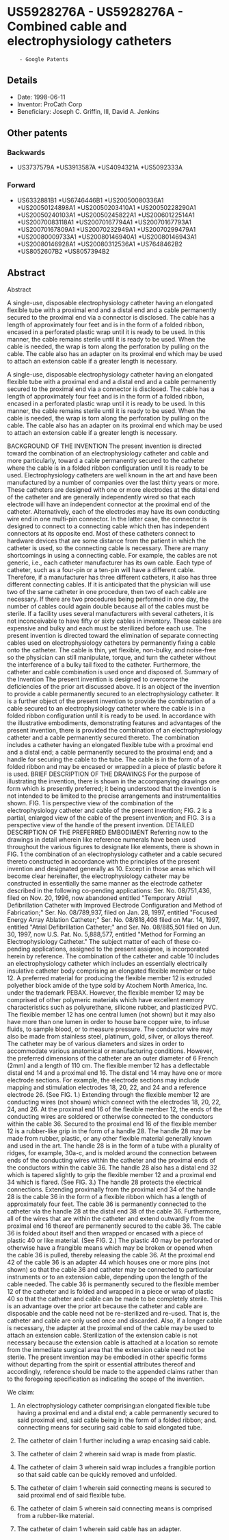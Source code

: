 # US5928276A - US5928276A - Combined cable and electrophysiology catheters 
        - Google Patents

## Details

* Date: 1998-06-11
* Inventor: ProCath Corp
* Beneficiary: Joseph C. Griffin, III, David A. Jenkins
## Other patents

### Backwards
 * US3737579A
 *US3913587A
 *US4094321A
 *US5092333A
### Forward
 * US6332881B1
 *US6746446B1
 *US20050080336A1
 *US20050124898A1
 *US20050203410A1
 *US20050228290A1
 *US20050240103A1
 *US20050245822A1
 *US20060122514A1
 *US20070083118A1
 *US20070167794A1
 *US20070167793A1
 *US20070167809A1
 *US20070232949A1
 *US20070299479A1
 *US20080009733A1
 *US20080146940A1
 *US20080146943A1
 *US20080146928A1
 *US20080312536A1
 *US7648462B2
 *US8052607B2
 *US8057394B2
## Abstract

Abstract

A single-use, disposable electrophysiology catheter having an elongated flexible tube with a proximal end and a distal end and a cable permanently secured to the proximal end via a connector is disclosed. The cable has a length of approximately four feet and is in the form of a folded ribbon, encased in a perforated plastic wrap until it is ready to be used. In this manner, the cable remains sterile until it is ready to be used. When the cable is needed, the wrap is torn along the perforation by pulling on the cable. The cable also has an adapter on its proximal end which may be used to attach an extension cable if a greater length is necessary.



A single-use, disposable electrophysiology catheter having an elongated flexible tube with a proximal end and a distal end and a cable permanently secured to the proximal end via a connector is disclosed. The cable has a length of approximately four feet and is in the form of a folded ribbon, encased in a perforated plastic wrap until it is ready to be used. In this manner, the cable remains sterile until it is ready to be used. When the cable is needed, the wrap is torn along the perforation by pulling on the cable. The cable also has an adapter on its proximal end which may be used to attach an extension cable if a greater length is necessary.

BACKGROUND OF THE INVENTION
The present invention is directed toward the combination of an electrophysiology catheter and cable and more particularly, toward a cable permanently secured to the catheter where the cable is in a folded ribbon configuration until it is ready to be used.
Electrophysiology catheters are well known in the art and have been manufactured by a number of companies over the last thirty years or more. These catheters are designed with one or more electrodes at the distal end of the catheter and are generally independently wired so that each electrode will have an independent connector at the proximal end of the catheter. Alternatively, each of the electrodes may have its own conducting wire end in one multi-pin connector. In the latter case, the connector is designed to connect to a connecting cable which then has independent connectors at its opposite end. Most of these catheters connect to hardware devices that are some distance from the patient in which the catheter is used, so the connecting cable is necessary.
There are many shortcomings in using a connecting cable. For example, the cables are not generic, i.e., each catheter manufacturer has its own cable. Each type of catheter, such as a four-pin or a ten-pin will have a different cable. Therefore, if a manufacturer has three different catheters, it also has three different connecting cables. If it is anticipated that the physician will use two of the same catheter in one procedure, then two of each cable are necessary. If there are two procedures being performed in one day, the number of cables could again double because all of the cables must be sterile. If a facility uses several manufacturers with several catheters, it is not inconceivable to have fifty or sixty cables in inventory. These cables are expensive and bulky and each must be sterilized before each use.
The present invention is directed toward the elimination of separate connecting cables used on electrophysiology catheters by permanently fixing a cable onto the catheter. The cable is thin, yet flexible, non-bulky, and noise-free so the physician can still manipulate, torque, and turn the catheter without the interference of a bulky tail fixed to the catheter. Furthermore, the catheter and cable combination is used once and disposed of.
Summary of the Invention
The present invention is designed to overcome the deficiencies of the prior art discussed above. It is an object of the invention to provide a cable permanently secured to an electrophysiology catheter.
It is a further object of the present invention to provide the combination of a cable secured to an electrophysiology catheter where the cable is in a folded ribbon configuration until it is ready to be used.
In accordance with the illustrative embodiments, demonstrating features and advantages of the present invention, there is provided the combination of an electrophysiology catheter and a cable permanently secured thereto. The combination includes a catheter having an elongated flexible tube with a proximal end and a distal end; a cable permanently secured to the proximal end; and a handle for securing the cable to the tube. The cable is in the form of a folded ribbon and may be encased or wrapped in a piece of plastic before it is used.
BRIEF DESCRIPTION OF THE DRAWINGS
For the purpose of illustrating the invention, there is shown in the accompanying drawings one form which is presently preferred; it being understood that the invention is not intended to be limited to the precise arrangements and instrumentalities shown.
FIG. 1 is perspective view of the combination of the electrophysiology catheter and cable of the present invention;
FIG. 2 is a partial, enlarged view of the cable of the present invention; and
FIG. 3 is a perspective view of the handle of the present invention.
DETAILED DESCRIPTION OF THE PREFERRED EMBODIMENT
Referring now to the drawings in detail wherein like reference numerals have been used throughout the various figures to designate like elements, there is shown in FIG. 1 the combination of an electrophysiology catheter and a cable secured thereto constructed in accordance with the principles of the present invention and designated generally as 10. Except in those areas which will become clear hereinafter, the electrophysiology catheter may be constructed in essentially the same manner as the electrode catheter described in the following co-pending applications: Ser. No. 08/751,436, filed on Nov. 20, 1996, now abandoned entitled "Temporary Atrial Defibrillation Catheter with Improved Electrode Configuration and Method of Fabrication;" Ser. No. 08/789,937, filed on Jan. 28, 1997, entitled "Focused Energy Array Ablation Catheter;" Ser. No. 08/818,408 filed on Mar. 14, 1997, entitled "Atrial Defibrillation Catheter;" and Ser. No. 08/885,501 filed on Jun. 30, 1997, now U.S. Pat. No. 5,888,577, entitled "Method for Forming an Electrophysiology Catheter." The subject matter of each of these co-pending applications, assigned to the present assignee, is incorporated herein by reference.
The combination of the catheter and cable 10 includes an electrophysiology catheter which includes an essentially electrically insulative catheter body comprising an elongated flexible member or tube 12. A preferred material for producing the flexible member 12 is extruded polyether block amide of the type sold by Atochem North America, Inc. under the trademark PEBAX. However, the flexible member 12 may be comprised of other polymeric materials which have excellent memory characteristics such as polyurethane, silicone rubber, and plasticized PVC.
The flexible member 12 has one central lumen (not shown) but it may also have more than one lumen in order to house bare copper wire, to infuse fluids, to sample blood, or to measure pressure. The conductor wire may also be made from stainless steel, platinum, gold, silver, or alloys thereof. The catheter may be of various diameters and sizes in order to accommodate various anatomical or manufacturing conditions. However, the preferred dimensions of the catheter are an outer diameter of 6 French (2mm) and a length of 110 cm.
The flexible member 12 has a deflectable distal end 14 and a proximal end 16. The distal end 14 may have one or more electrode sections. For example, the electrode sections may include mapping and stimulation electrodes 18, 20, 22, and 24 and a reference electrode 26. (See FIG. 1.) Extending through the flexible member 12 are conducting wires (not shown) which connect with the electrodes 18, 20, 22, 24, and 26. At the proximal end 16 of the flexible member 12, the ends of the conducting wires are soldered or otherwise connected to the conductors within the cable 36.
Secured to the proximal end 16 of the flexible member 12 is a rubber-like grip in the form of a handle 28. The handle 28 may be made from rubber, plastic, or any other flexible material generally known and used in the art. The handle 28 is in the form of a tube with a plurality of ridges, for example, 30a-c, and is molded around the connection between ends of the conducting wires within the catheter and the proximal ends of the conductors within the cable 36. The handle 28 also has a distal end 32 which is tapered slightly to grip the flexible member 12 and a proximal end 34 which is flared. (See FIG. 3.) The handle 28 protects the electrical connections.
Extending proximally from the proximal end 34 of the handle 28 is the cable 36 in the form of a flexible ribbon which has a length of approximately four feet. The cable 36 is permanently connected to the catheter via the handle 28 at the distal end 38 of the cable 36. Furthermore, all of the wires that are within the catheter and extend outwardly from the proximal end 16 thereof are permanently secured to the cable 36. The cable 36 is folded about itself and then wrapped or encased with a piece of plastic 40 or like material. (See FIG. 2.) The plastic 40 may be perforated or otherwise have a frangible means which may be broken or opened when the cable 36 is pulled, thereby releasing the cable 36. At the proximal end 42 of the cable 36 is an adapter 44 which houses one or more pins (not shown) so that the cable 36 and catheter may be connected to particular instruments or to an extension cable, depending upon the length of the cable needed.
The cable 36 is permanently secured to the flexible member 12 of the catheter and is folded and wrapped in a piece or wrap of plastic 40 so that the catheter and cable can be made to be completely sterile. This is an advantage over the prior art because the catheter and cable are disposable and the cable need not be re-sterilized and re-used. That is, the catheter and cable are only used once and discarded. Also, if a longer cable is necessary, the adapter at the proximal end of the cable may be used to attach an extension cable. Sterilization of the extension cable is not necessary because the extension cable is attached at a location so remote from the immediate surgical area that the extension cable need not be sterile.
The present invention may be embodied in other specific forms without departing from the spirit or essential attributes thereof and accordingly, reference should be made to the appended claims rather than to the foregoing specification as indicating the scope of the invention.

We claim:
 
1. An electrophysiology catheter comprising:an elongated flexible tube having a proximal end and a distal end; a cable permanently secured to said proximal end, said cable being in the form of a folded ribbon; and. connecting means for securing said cable to said elongated tube. 

  
2. The catheter of claim 1 further including a wrap encasing said cable.

  
3. The catheter of claim 2 wherein said wrap is made from plastic.

  
4. The catheter of claim 3 wherein said wrap includes a frangible portion so that said cable can be quickly removed and unfolded.

  
5. The catheter of claim 1 wherein said connecting means is secured to said proximal end of said flexible tube.

  
6. The catheter of claim 5 wherein said connecting means is comprised from a rubber-like material.

  
7. The catheter of claim 1 wherein said cable has an adapter.